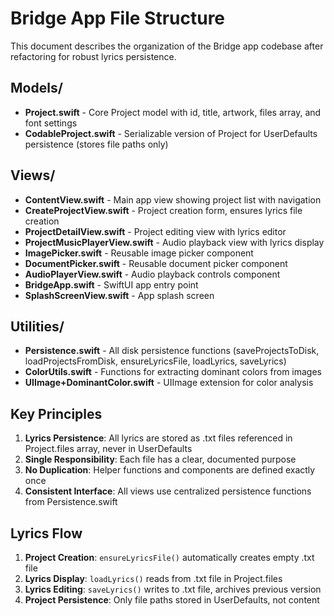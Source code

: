 # Bridge App File Structure

This document describes the organization of the Bridge app codebase after refactoring for robust lyrics persistence.

## Models/
- **Project.swift** - Core Project model with id, title, artwork, files array, and font settings
- **CodableProject.swift** - Serializable version of Project for UserDefaults persistence (stores file paths only)

## Views/
- **ContentView.swift** - Main app view showing project list with navigation
- **CreateProjectView.swift** - Project creation form, ensures lyrics file creation  
- **ProjectDetailView.swift** - Project editing view with lyrics editor
- **ProjectMusicPlayerView.swift** - Audio playback view with lyrics display
- **ImagePicker.swift** - Reusable image picker component
- **DocumentPicker.swift** - Reusable document picker component  
- **AudioPlayerView.swift** - Audio playback controls component
- **BridgeApp.swift** - SwiftUI app entry point
- **SplashScreenView.swift** - App splash screen

## Utilities/
- **Persistence.swift** - All disk persistence functions (saveProjectsToDisk, loadProjectsFromDisk, ensureLyricsFile, loadLyrics, saveLyrics)
- **ColorUtils.swift** - Functions for extracting dominant colors from images
- **UIImage+DominantColor.swift** - UIImage extension for color analysis

## Key Principles

1. **Lyrics Persistence**: All lyrics are stored as .txt files referenced in Project.files array, never in UserDefaults
2. **Single Responsibility**: Each file has a clear, documented purpose  
3. **No Duplication**: Helper functions and components are defined exactly once
4. **Consistent Interface**: All views use centralized persistence functions from Persistence.swift

## Lyrics Flow

1. **Project Creation**: `ensureLyricsFile()` automatically creates empty .txt file
2. **Lyrics Display**: `loadLyrics()` reads from .txt file in Project.files  
3. **Lyrics Editing**: `saveLyrics()` writes to .txt file, archives previous version
4. **Project Persistence**: Only file paths stored in UserDefaults, not content